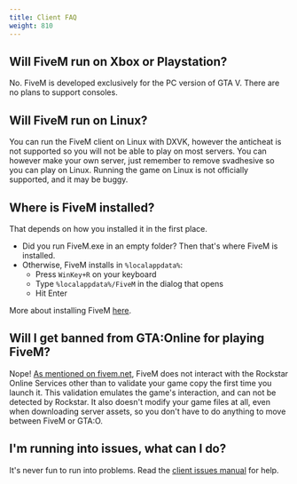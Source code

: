 ```yaml
---
title: Client FAQ
weight: 810
---
```


Will FiveM run on Xbox or Playstation?
-------------------------------------

No. FiveM is developed exclusively for the PC version of GTA V. There are no plans to support consoles.

Will FiveM run on Linux?
------------------------

You can run the FiveM client on Linux with DXVK, however the anticheat is not supported so you will not be able to play on most servers. You can however make your own server, just remember to remove svadhesive so you can play on Linux. 
Running the game on Linux is not officially supported, and it may be buggy.

Where is FiveM installed?
-------------------------

That depends on how you installed it in the first place.

- Did you run FiveM.exe in an empty folder? Then that's where FiveM is installed.
- Otherwise, FiveM installs in `%localappdata%`:
    - Press `WinKey+R` on your keyboard
    - Type `%localappdata%/FiveM` in the dialog that opens
    - Hit Enter

More about installing FiveM [here][installing-fivem].

Will I get banned from GTA:Online for playing FiveM?
---------------------------------------

Nope! [As mentioned on fivem.net](https://fivem.net/#no-bans), FiveM does not interact with the Rockstar Online Services other than to validate your game copy the first time you launch it. This validation emulates the game's interaction, and can not be detected by Rockstar. It also doesn't modify your game files at all, even when downloading server assets, so you don't have to do anything to move between FiveM or GTA:O.

I'm running into issues, what can I do?
---------------------------------------

It's never fun to run into problems. Read the [client issues manual][client-issues] for help.

[installing-fivem]: /docs/client-manual/installing-fivem
[client-issues]: /docs/support/client-issues

